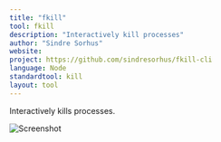 ```yaml
---
title: "fkill"
tool: fkill
description: "Interactively kill processes"
author: "Sindre Sorhus"
website:
project: https://github.com/sindresorhus/fkill-cli
language: Node
standardtool: kill
layout: tool
---
```


Interactively kills processes.

![Screenshot](screenshot.svg)
